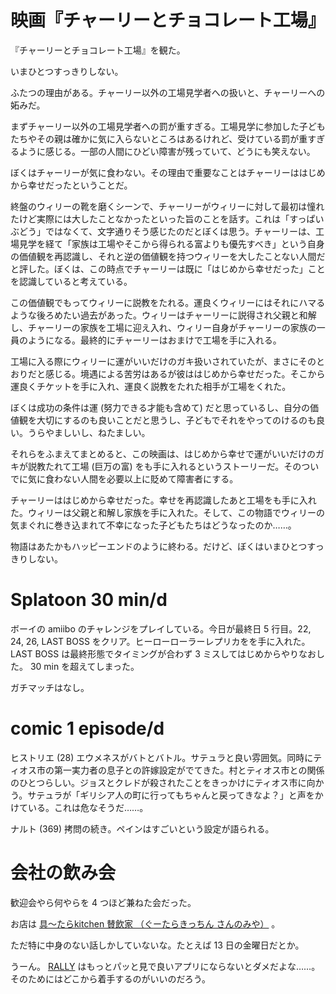 # 映画『チャーリーとチョコレート工場』

『チャーリーとチョコレート工場』を観た。

いまひとつすっきりしない。

ふたつの理由がある。チャーリー以外の工場見学者への扱いと、チャーリーへの妬みだ。

まずチャーリー以外の工場見学者への罰が重すぎる。工場見学に参加した子どもたちやその親は確かに気に入らないところはあるけれど、受けている罰が重すぎるように感じる。一部の人間にひどい障害が残っていて、どうにも笑えない。

ぼくはチャーリーが気に食わない。その理由で重要なことはチャーリーははじめから幸せだったということだ。

終盤のウィリーの靴を磨くシーンで、チャーリーがウィリーに対して最初は憧れたけど実際には大したことなかったといった旨のことを話す。これは「すっぱいぶどう」ではなくて、文字通りそう感じたのだとぼくは思う。チャーリーは、工場見学を経て「家族は工場やそこから得られる富よりも優先すべき」という自身の価値観を再認識し、それと逆の価値観を持つウィリーを大したことない人間だと評した。ぼくは、この時点でチャーリーは既に「はじめから幸せだった」ことを認識していると考えている。

この価値観でもってウィリーに説教をたれる。運良くウィリーにはそれにハマるような後ろめたい過去があった。ウィリーはチャーリーに説得され父親と和解し、チャーリーの家族を工場に迎え入れ、ウィリー自身がチャーリーの家族の一員のようになる。最終的にチャーリーはおまけで工場を手に入れる。

工場に入る際にウィリーに運がいいだけのガキ扱いされていたが、まさにそのとおりだと感じる。境遇による苦労はあるが彼ははじめから幸せだった。そこから運良くチケットを手に入れ、運良く説教をたれた相手が工場をくれた。

ぼくは成功の条件は運 (努力できる才能も含めて) だと思っているし、自分の価値観を大切にするのも良いことだと思うし、子どもでそれをやってのけるのも良い。うらやましいし、ねたましい。

それらをふまえてまとめると、この映画は、はじめから幸せで運がいいだけのガキが説教たれて工場 (巨万の富) をも手に入れるというストーリーだ。そのついでに気に食わない人間を必要以上に貶めて障害者にする。

チャーリーははじめから幸せだった。幸せを再認識したあと工場をも手に入れた。ウィリーは父親と和解し家族を手に入れた。そして、この物語でウィリーの気まぐれに巻き込まれて不幸になった子どもたちはどうなったのか……。

物語はあたかもハッピーエンドのように終わる。だけど、ぼくはいまひとつすっきりしない。

# Splatoon 30 min/d

ボーイの amiibo のチャレンジをプレイしている。今日が最終日 5 行目。22, 24, 26, LAST BOSS をクリア。ヒーローローラーレプリカをを手に入れた。 LAST BOSS は最終形態でタイミングが合わず 3 ミスしてはじめからやりなおした。 30 min を超えてしまった。

ガチマッチはなし。

# comic 1 episode/d

ヒストリエ (28) エウメネスがバトとバトル。サテュラと良い雰囲気。同時にティオス市の第一実力者の息子との許嫁設定がでてきた。村とティオス市との関係のひとつらしい。ジョスとクレドが殺されたことをきっかけにティオス市に向かう。サテュラが「ギリシア人の町に行ってもちゃんと戻ってきなよ？」と声をかけている。これは危なそうだ……。

ナルト (369) 拷問の続き。ペインはすごいという設定が語られる。

# 会社の飲み会

歓迎会やら何やらを 4 つほど兼ねた会だった。

お店は [具～たらkitchen 賛飲家 （ぐーたらきっちん さんのみや）](http://tabelog.com/hyogo/A2801/A280101/28004496/) 。

ただ特に中身のない話しかしていないな。たとえば 13 日の金曜日だとか。

うーん。 [RALLY](https://rallyapp.jp) はもっとパッと見で良いアプリにならないとダメだよな……。そのためにはどこから着手するのがいいのだろう。
